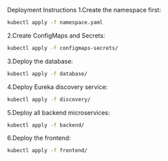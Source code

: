 Deployment Instructions
1.Create the namespace first:
```bash
kubectl apply -f namespace.yaml
```
2.Create ConfigMaps and Secrets:
```bash
kubectl apply -f configmaps-secrets/
```
3.Deploy the database:
```bash
kubectl apply -f database/
```
4.Deploy Eureka discovery service:
```bash
kubectl apply -f discovery/
```
5.Deploy all backend microservices:
```bash
kubectl apply -f backend/
```
6.Deploy the frontend:
```bash
kubectl apply -f frontend/
```

